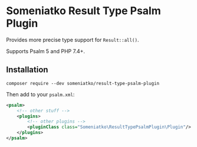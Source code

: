 # Someniatko Result Type Psalm Plugin

Provides more precise type support for `Result::all()`.

Supports Psalm 5 and PHP 7.4+.

## Installation

```
composer require --dev someniatko/result-type-psalm-plugin
```

Then add to your `psalm.xml`:

```xml
<psalm>
    <!-- other stuff -->
    <plugins>
        <!-- other plugins -->
        <pluginClass class="Someniatko\ResultTypePsalmPlugin\Plugin"/>
    </plugins>
</psalm>
```
